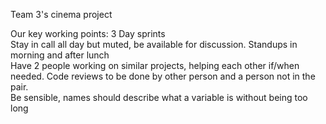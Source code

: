 Team 3's cinema project

Our key working points:
3 Day sprints <br />
Stay in call all day but muted, be available for discussion. Standups in morning and after lunch <br />
Have 2 people working on similar projects, helping each other if/when needed. Code reviews to be done by other person and a person not in the pair. <br />
Be sensible, names should describe what a variable is without being too long
